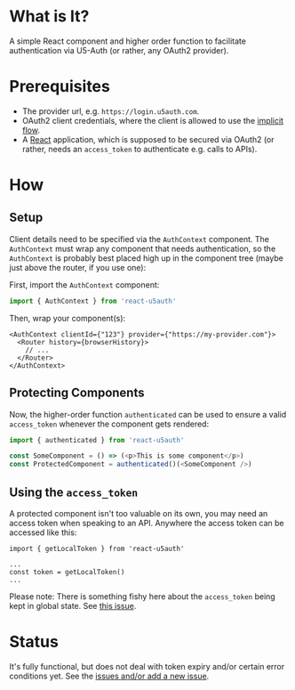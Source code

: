 # What is It?

A simple React component and higher order function to facilitate authentication
via U5-Auth (or rather, any OAuth2 provider).

# Prerequisites

* The provider url, e.g. `https://login.u5auth.com`.
* OAuth2 client credentials, where the client is allowed to use the
  [implicit flow](https://tools.ietf.org/html/rfc6749#section-1.3.2).
* A [React]() application, which is supposed to be secured via OAuth2 (or
  rather, needs an `access_token` to authenticate e.g. calls to APIs).

# How

## Setup

Client details need to be specified via the `AuthContext` component. The `AuthContext` must wrap any component that needs authentication, so the `AuthContext` is probably best placed high up in the component tree (maybe just above the router, if you use one):

First, import the `AuthContext` component:

```javascript
import { AuthContext } from 'react-u5auth'
```

Then, wrap your component(s):

```react
<AuthContext clientId={"123"} provider={"https://my-provider.com"}>
  <Router history={browserHistory}>
    // ...
  </Router>
</AuthContext>
```

## Protecting Components

Now, the higher-order function `authenticated` can be used to ensure a valid `access_token` whenever the component gets rendered:

```js
import { authenticated } from 'react-u5auth'

const SomeComponent = () => (<p>This is some component</p>)
const ProtectedComponent = authenticated()(<SomeComponent />)
```

## Using the `access_token`

A protected component isn't too valuable on its own, you may need an access
token when speaking to an API. Anywhere the access token can be accessed like
this:

```
import { getLocalToken } from 'react-u5auth'

...
const token = getLocalToken()
...
```

Please note: There is something fishy here about the `access_token`
being kept in global state. See
[this issue](https://github.com/Uber5/react-u5auth/issues/3).

# Status

It's fully functional, but does not deal with token expiry and/or certain error conditions yet. See the
[issues and/or add a new issue](https://github.com/Uber5/react-u5auth/issues).
